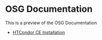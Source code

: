OSG Documentation
=================

This is a preview of the OSG Documentation

* [HTCondor CE Installation](/docs/Computing_Element/HTCondor_CE.html)

